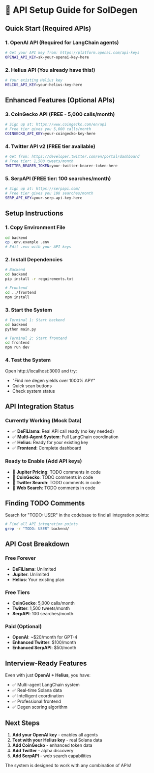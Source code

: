 # 🚀 API Setup Guide for SolDegen

## Quick Start (Required APIs)

### 1. **OpenAI API** (Required for LangChain agents)
```bash
# Get your API key from: https://platform.openai.com/api-keys
OPENAI_API_KEY=sk-your-openai-key-here
```

### 2. **Helius API** (You already have this!)
```bash
# Your existing Helius key
HELIUS_API_KEY=your-helius-key-here
```

## Enhanced Features (Optional APIs)

### 3. **CoinGecko API** (FREE - 5,000 calls/month)
```bash
# Sign up at: https://www.coingecko.com/en/api
# Free tier gives you 5,000 calls/month
COINGECKO_API_KEY=your-coingecko-key-here
```

### 4. **Twitter API v2** (FREE tier available)
```bash
# Get from: https://developer.twitter.com/en/portal/dashboard
# Free tier: 1,500 tweets/month
TWITTER_BEARER_TOKEN=your-twitter-bearer-token-here
```

### 5. **SerpAPI** (FREE tier: 100 searches/month)
```bash
# Sign up at: https://serpapi.com/
# Free tier gives you 100 searches/month
SERP_API_KEY=your-serp-api-key-here
```

## Setup Instructions

### 1. **Copy Environment File**
```bash
cd backend
cp .env.example .env
# Edit .env with your API keys
```

### 2. **Install Dependencies**
```bash
# Backend
cd backend
pip install -r requirements.txt

# Frontend
cd ../frontend
npm install
```

### 3. **Start the System**
```bash
# Terminal 1: Start backend
cd backend
python main.py

# Terminal 2: Start frontend
cd frontend
npm run dev
```

### 4. **Test the System**
Open http://localhost:3000 and try:
- "Find me degen yields over 1000% APY"
- Quick scan buttons
- Check system status

## API Integration Status

### Currently Working (Mock Data)
- ✅ **DeFiLlama**: Real API call ready (no key needed)
- ✅ **Multi-Agent System**: Full LangChain coordination
- ✅ **Helius**: Ready for your existing key
- ✅ **Frontend**: Complete dashboard

### Ready to Enable (Add API keys)
- 🔧 **Jupiter Pricing**: TODO comments in code
- 🔧 **CoinGecko**: TODO comments in code  
- 🔧 **Twitter Search**: TODO comments in code
- 🔧 **Web Search**: TODO comments in code

## Finding TODO Comments

Search for "TODO: USER" in the codebase to find all integration points:

```bash
# Find all API integration points
grep -r "TODO: USER" backend/
```

## API Cost Breakdown

### Free Forever
- **DeFiLlama**: Unlimited
- **Jupiter**: Unlimited
- **Helius**: Your existing plan

### Free Tiers
- **CoinGecko**: 5,000 calls/month
- **Twitter**: 1,500 tweets/month  
- **SerpAPI**: 100 searches/month

### Paid (Optional)
- **OpenAI**: ~$20/month for GPT-4
- **Enhanced Twitter**: $100/month
- **Enhanced SerpAPI**: $50/month

## Interview-Ready Features

Even with just **OpenAI + Helius**, you have:
- ✅ Multi-agent LangChain system
- ✅ Real-time Solana data
- ✅ Intelligent coordination
- ✅ Professional frontend
- ✅ Degen scoring algorithm

## Next Steps

1. **Add your OpenAI key** - enables all agents
2. **Test with your Helius key** - real Solana data
3. **Add CoinGecko** - enhanced token data
4. **Add Twitter** - alpha discovery
5. **Add SerpAPI** - web search capabilities

The system is designed to work with any combination of APIs!
